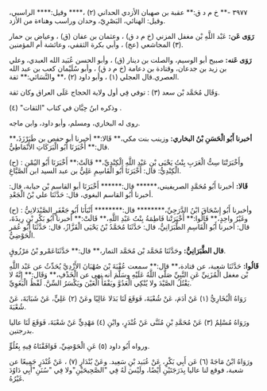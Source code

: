 ٣٩٧٧ -** خ م د ق:** عقبة بن صهبان الأزدي الحداني (٢) ،**** وقيل:**** الراسبي، وقيل: الهنائي، البَصْرِيّ، وحدان وراسب وهناءة من الأزد.

**رَوَى عَن:** عَبْد اللَّهِ بْن مغفل المزني (خ م د ق) ، وعثمان بن عفان (ق) ، وعياض بن حمار (٣) المجاشعي (عخ) ، وأبي بكرة الثقفي، وعائشة أم المؤمنين.

**رَوَى عَنه:** صبيح أبو الوسيم، والصلت بن دينار (ق) ، وأبو الحسن عُبَيد الله العبدي، وعلي بن زيد بن جدعان، وقتادة بن دعامة (خ م د ق) ، وأبو سُلَيْمان كعب بن عبد الله العصري.قال العجلي (١) ، وأبو داود (٢) ،** والنَّسَائي:** ثقة.

وَقَال مُحَمَّد بْن سعد (٣) : توفي فِي أول ولاية الحجاج عَلَى العراق وكان ثقة.

وذكره ابنُ حِبَّان في كتاب "الثقات" (٤) .

روى له البخاري، ومسلم، وأبو داود، وابن ماجه.

**أخبرنا أَبُو الْحَسَنِ بْنُ البخاري:** وزينب بنت مكي،** قَالا:** أخبرنا أبو حفص بن طَبَرْزَذَ،** قال:** أَخْبَرَنَا أَبُو الْبَرَكَاتِ الأَنْمَاطِيُّ.

(ح) : وأَخْبَرَتْنَا سِتُّ الْعَرَبِ بِنْتُ يَحْيَى بْنِ عَبْدِ اللَّهِ الْكِنْدِيِّ،** قَالَتْ:** أَخْبَرَنَا أَبُو اليُمْنِ الْكِنْدِيُّ: قال: أَخْبَرَنَا أَبُو الْقَاسِمِ عَلِيُّ بن عبد السيد ابن الصَّبَّاغِ.

**قَالا:** أخبرنا أَبُو مُحَمَّدٍ الصريفيني،****** قال:****** أَخْبَرَنَا أبو القاسم بْن حبابة، قال: أخبرنا أَبُو القاسم البغوي، قال: حَدَّثَنَا علي بْنُ الْجَعْدِ.

(ح) : وأخبرنا أَبُو إِسْحَاقَ ابْنُ الدَّرَجِيِّ،******** قال:******** أَنْبَأَنَا أَبُو جَعْفَرٍ الصَّيْدَلانِيُّ وغَيْرُ واحِدٍ،** قَالُوا:** أَخْبَرَتْنا فَاطِمَةُ بِنْتُ عَبْدِ اللَّهِ،** قَالَتْ:** أخبرنا أَبُو بَكْرِ بْنِ رِيذَةَ، قال: أخبرنا أَبُو الْقَاسِمِ الطَّبَرَانِيُّ، قال: حَدَّثَنَا مُحَمَّدُ بْنُ يَحْيَى الْقَزَّازُ، قال: حَدَّثَنَا أَبُو عُمَر الْحَوْضِيُّ.

**قال الطَّبَرَانِيُّ:** وحَدَّثَنَا مُحَمَّد بْن مُحَمَّد التمار،** قال:** حَدَّثَنَاعَمْرو بْنُ مَرْزُوقٍ.

**قَالُوا:** حَدَّثَنَا شعبة، عن قتادة،** قال:** سمعت عُقْبَةَ بْنَ صُهْبَانَ الأَزْدِيَّ يُحَدِّثُ عن عَبْد اللَّهِ بْن مغفل الْمُزَنِيِّ عَنِ النَّبِيِّ صَلَّى اللَّهُ عَلَيْهِ وسَلَّمَ أنه نهى عن الْخَذْفِ،** وَقَال:** إِنَّهُ لا يَقْتُلُ الصَّيْدَ ولا يُنْكِي الْعَدُوَّ ويَفْقَأُ الْعَيْنَ ويَكْسَرُ السِّنَّ. لَفْظُ الْبَغَوِيِّ.

رَوَاهُ الْبُخَارِيُّ (١) عَنْ أدَمَ، عَنْ شُعْبَةَ، فَوَقَعَ لَنَا بَدَلا عَالِيًا وعَنْ (٢) عَلِيٍّ، عَنْ شَبَابَةَ، عَنْ شُعْبَةَ.

ورَوَاهُ مُسْلِمٌ (٣) عَنْ مُحَمَّدِ بْنِ مُثَنَّى عَنْ غُنْدَرٍ، وابْنِ (٤) مَهْدِيٍّ عَنْ شَعْبَةَ، فَوَقَعَ لَنَا عاليا بدرجتين.

ورواه أَبُو داود (٥) عَنِ الْحَوْضِيِّ، فَوَافَقْنَاهُ فِيهِ بِعُلُوٍّ.

ورَوَاهُ ابْنُ مَاجَهْ (٦) عَن أَبِي بَكْرٍ، عَنْ عُبَيد بْنِ سَعِيد. وعَنْ بُنْدَارٍ (٧) ، عَنْ غُنْدَرٍ جَمِيعًا عن شعبة، فوقع لنا عاليا بِدَرَجَتَيْنِ أَيْضًا، ولَيْسَ لَهُ فِي "الصَّحِيحَيْنِ"ولا فِي "سُنَنِ"أَبِي دَاوُدَ غَيْرُهُ.